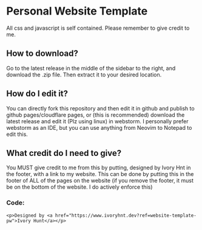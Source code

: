 # Personal Website Template

All css and javascript is self contained. Please remember to give credit to me.

## How to download?

Go to the latest release in the middle of the sidebar to the right, and download the .zip file. Then extract it to your desired location.

## How do I edit it?

You can directly fork this repository and then edit it in github and publish to github pages/cloudflare pages, or (this is recommended) download the latest release and edit it (Plz using linux) in webstorm. I personally prefer webstorm as an IDE, but you can use anything from Neovim to Notepad to edit this.

## What credit do I need to give?

You MUST give credit to me from this by putting, designed by Ivory Hnt in the footer, with a link to my website. This can be done by putting this in the footer of ALL of the pages on the website (if you remove the footer, it must be on the bottom of the website. I do actively enforce this) 

### Code:

`<p>Designed by <a href="https://www.ivoryhnt.dev?ref=website-template-pw">Ivory Hunt</a></p>`
